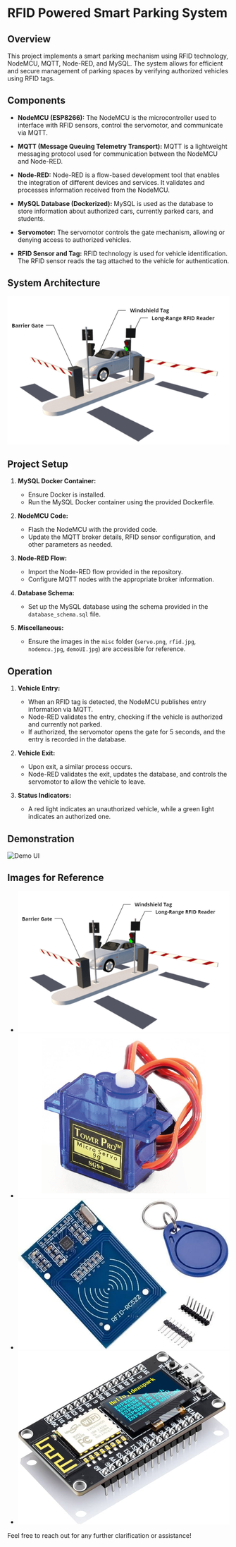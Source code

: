 # RFID Powered Smart Parking System

## Overview

This project implements a smart parking mechanism using RFID technology, NodeMCU, MQTT, Node-RED, and MySQL. The system allows for efficient and secure management of parking spaces by verifying authorized vehicles using RFID tags.

## Components

- **NodeMCU (ESP8266):** The NodeMCU is the microcontroller used to interface with RFID sensors, control the servomotor, and communicate via MQTT.

- **MQTT (Message Queuing Telemetry Transport):** MQTT is a lightweight messaging protocol used for communication between the NodeMCU and Node-RED.

- **Node-RED:** Node-RED is a flow-based development tool that enables the integration of different devices and services. It validates and processes information received from the NodeMCU.

- **MySQL Database (Dockerized):** MySQL is used as the database to store information about authorized cars, currently parked cars, and students.

- **Servomotor:** The servomotor controls the gate mechanism, allowing or denying access to authorized vehicles.

- **RFID Sensor and Tag:** RFID technology is used for vehicle identification. The RFID sensor reads the tag attached to the vehicle for authentication.

## System Architecture

![System Architecture](misc/system.png)

## Project Setup

1. **MySQL Docker Container:**

   - Ensure Docker is installed.
   - Run the MySQL Docker container using the provided Dockerfile.

2. **NodeMCU Code:**

   - Flash the NodeMCU with the provided code.
   - Update the MQTT broker details, RFID sensor configuration, and other parameters as needed.

3. **Node-RED Flow:**

   - Import the Node-RED flow provided in the repository.
   - Configure MQTT nodes with the appropriate broker information.

4. **Database Schema:**

   - Set up the MySQL database using the schema provided in the `database_schema.sql` file.

5. **Miscellaneous:**
   - Ensure the images in the `misc` folder (`servo.png`, `rfid.jpg`, `nodemcu.jpg`, `demoUI.jpg`) are accessible for reference.

## Operation

1. **Vehicle Entry:**

   - When an RFID tag is detected, the NodeMCU publishes entry information via MQTT.
   - Node-RED validates the entry, checking if the vehicle is authorized and currently not parked.
   - If authorized, the servomotor opens the gate for 5 seconds, and the entry is recorded in the database.

2. **Vehicle Exit:**

   - Upon exit, a similar process occurs.
   - Node-RED validates the exit, updates the database, and controls the servomotor to allow the vehicle to leave.

3. **Status Indicators:**
   - A red light indicates an unauthorized vehicle, while a green light indicates an authorized one.

## Demonstration

![Demo UI](misc/demoUI.jpg)

## Images for Reference

- ![System Architecture](misc/system.png)
- ![Servomotor](misc/servo.png)
- ![RFID Sensor and Tag](misc/rfid.jpg)
- ![NodeMCU](misc/nodemcu.jpg)

Feel free to reach out for any further clarification or assistance!
